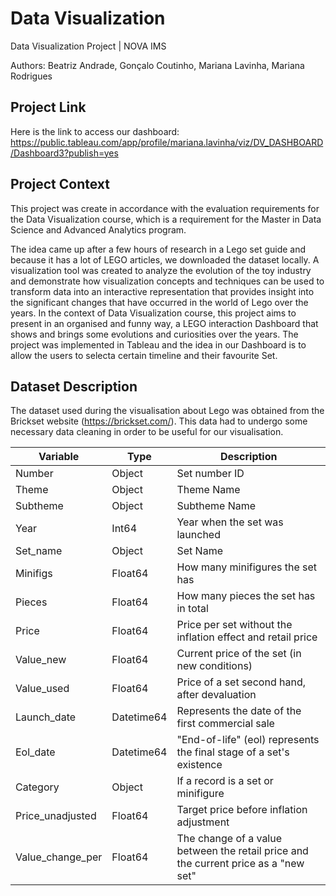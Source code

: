 # Data Visualization 

Data Visualization Project | NOVA IMS

Authors: Beatriz Andrade, Gonçalo Coutinho, Mariana Lavinha, Mariana Rodrigues

## Project Link

Here is the link to access our dashboard: https://public.tableau.com/app/profile/mariana.lavinha/viz/DV_DASHBOARD/Dashboard3?publish=yes 

## Project Context

This project was create in accordance with the evaluation requirements for the Data Visualization course, which is a requirement for the Master in Data Science and Advanced Analytics program.

The idea came up after a few hours of research in a Lego set guide and because it has a lot of LEGO articles, we downloaded the dataset locally. 
A visualization tool was created to analyze the evolution of the toy industry and demonstrate how visualization concepts and techniques can be used to transform data into an interactive representation that provides insight into the significant changes that have occurred in the world of Lego over the years. In the context of Data Visualization course, this project aims to present in an organised and funny way, a LEGO interaction Dashboard that shows and brings some evolutions and curiosities over the years. The project was implemented in Tableau and the idea in our Dashboard is to allow the users to selecta certain timeline and their favourite Set.

## Dataset Description

The dataset used during the visualisation about Lego was obtained from the Brickset website (https://brickset.com/). This data had to undergo some necessary data cleaning in order to be useful for our visualisation.

| Variable | Type | Description |
| --- | --- | --- |
| Number | Object | Set number ID |
| Theme | Object | Theme Name |
| Subtheme | Object | Subtheme Name |
| Year | Int64 | Year when the set was launched |
| Set_name | Object | Set Name  |
| Minifigs | Float64 | How many minifigures the set has |
| Pieces | Float64 | How many pieces the set has in total |
| Price | Float64 | Price per set without the inflation effect and retail price |
| Value_new | Float64 | Current price of the set (in new conditions) |
| Value_used | Float64 | Price of a set second hand, after devaluation |
| Launch_date | Datetime64 | Represents the date of the first commercial sale |
| Eol_date | Datetime64 | "End-of-life" (eol) represents the final stage of a set's existence |
| Category | Object | If a record is a set or minifigure |
| Price_unadjusted | Float64 | Target price before inflation adjustment |
| Value_change_per | Float64 | The change of a value between the retail price and the current price as a "new set" |


